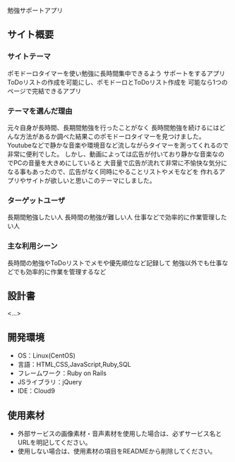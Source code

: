 勉強サポートアプリ

## サイト概要
### サイトテーマ
ポモドーロタイマーを使い勉強に長時間集中できるよう
サポートをするアプリ
ToDoリストの作成を可能にし、ポモドーロとToDoリスト作成を
可能なら1つのページで完結できるアプリ


### テーマを選んだ理由
元々自身が長時間、長期間勉強を行ったことがなく
長時間勉強を続けるにはどんな方法があるか調べた結果このポモドーロタイマーを見つけました。
Youtubeなどで静かな音楽や環境音など流しながらタイマーを測ってくれるので非常に便利でした。
しかし、動画によっては広告が付いており静かな音楽なのでPCの音量を大きめにしていると
大音量で広告が流れて非常に不愉快な気分になる事もあったので、広告がなく同時にやることリストやメモなどを
作れるアプリやサイトが欲しいと思いこのテーマにしました。


### ターゲットユーザ
長期間勉強したい人
長時間の勉強が難しい人
仕事などで効率的に作業管理したい人

### 主な利用シーン
長時間の勉強やToDoリストでメモや優先順位など記録して
勉強以外でも仕事などでも効率的に作業を管理するなど

## 設計書
<...>

## 開発環境
- OS：Linux(CentOS)
- 言語：HTML,CSS,JavaScript,Ruby,SQL
- フレームワーク：Ruby on Rails
- JSライブラリ：jQuery
- IDE：Cloud9

## 使用素材
- 外部サービスの画像素材・音声素材を使用した場合は、必ずサービス名とURLを明記してください。
- 使用しない場合は、使用素材の項目をREADMEから削除してください。